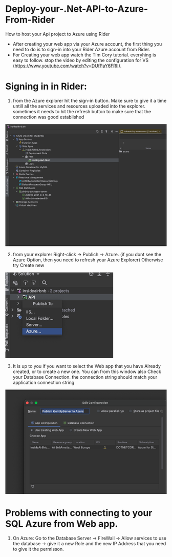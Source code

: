 # Deploy-your-.Net-API-to-Azure-From-Rider
How to host your Api project to Azure using Rider
- After creating your web app via your Azure account, the first thing you need to do is to sign-in into your Rider Azure account from Rider.
- For Creating your web app watch the Tim Cory tutorial. everyhing is easy to follow. stop the video by editing the configuration for VS (https://www.youtube.com/watch?v=DUfPaY6FRII).
# Signing in in Rider: 
1. from the Azure explorer hit the sign-in button. Make sure to give it a time untill all the services and resources uploaded into the explorer. sometimes it needs to hit the refresh button to make sure that the connection was good established

![](./AzureExplorer.png?raw=true)

2. from your explorer Right-click -> Publich -> Azure. (if you dont see the Azure Option, then you need to refresh your Azure Explorer) Otherwise try Create new
 
 ![](./Azureoption.png )
 
 3. It is up to you if you want to select the Web app that you have Already created, or to create a new one. You can from this window also Check your Database Connection. the connection string should match your application connection string
 
 ![](./Resource.png)

# Problems with connecting to your SQL Azure from Web app.
1. On Azure: Go to the Database Server -> FireWall -> Allow services to use the database -> give it a new Role and the new IP Address that you need to give it the permisson.
